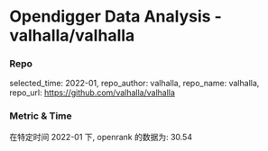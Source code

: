# Opendigger Data Analysis - valhalla/valhalla
### Repo
selected_time: 2022-01,
repo_author: valhalla,
repo_name: valhalla,
repo_url: https://github.com/valhalla/valhalla
 
### Metric & Time
在特定时间 2022-01 下, openrank 的数据为: 30.54
